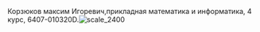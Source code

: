 Корзюков максим Игоревич,прикладная математика и информатика, 4 курс, 6407-010320D.![scale_2400](https://github.com/Korz228/WebTink/assets/114942353/24247e3f-ad03-4900-a638-b57d8dd12ecc)
